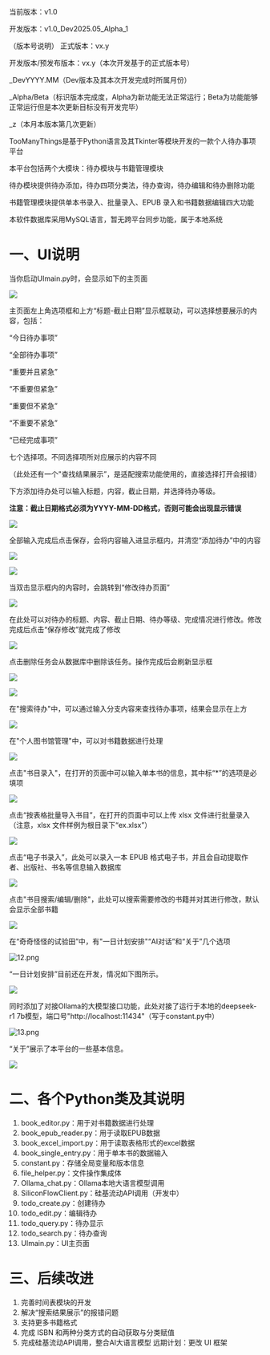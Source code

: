 当前版本：v1.0

开发版本：v1.0_Dev2025.05_Alpha_1

（版本号说明）
正式版本：vx.y

开发版本/预发布版本：vx.y（本次开发基于的正式版本号）

_DevYYYY.MM（Dev版本及其本次开发完成时所属月份）

_Alpha/Beta（标识版本完成度，Alpha为新功能无法正常运行；Beta为功能能够正常运行但是本次更新目标没有开发完毕）

_z（本月本版本第几次更新）

TooManyThings是基于Python语言及其Tkinter等模块开发的一款个人待办事项平台

本平台包括两个大模块：待办模块与书籍管理模块

待办模块提供待办添加，待办四项分类法，待办查询，待办编辑和待办删除功能

书籍管理模块提供单本书录入、批量录入、EPUB 录入和书籍数据编辑四大功能

本软件数据库采用MySQL语言，暂无跨平台同步功能，属于本地系统

# 一、UI说明

当你启动UImain.py时，会显示如下的主页面

![](imgs/1.png)

主页面左上角选项框和上方“标题-截止日期”显示框联动，可以选择想要展示的内容，包括：

“今日待办事项”

“全部待办事项”

“重要并且紧急”

“不重要但紧急”

“重要但不紧急”

“不重要不紧急”

“已经完成事项”

七个选择项。不同选择项所对应展示的内容不同

（此处还有一个"查找结果展示”，是适配搜索功能使用的，直接选择打开会报错）

下方添加待办处可以输入标题，内容，截止日期，并选择待办等级。

**注意：截止日期格式必须为YYYY-MM-DD格式，否则可能会出现显示错误**

![](imgs/2.1.png)

全部输入完成后点击保存，会将内容输入进显示框内，并清空“添加待办”中的内容

![](imgs/3.png)


![](imgs/2.png)

当双击显示框内的内容时，会跳转到“修改待办页面”

![](imgs/5.png)

在此处可以对待办的标题、内容、截止日期、待办等级、完成情况进行修改。修改完成后点击“保存修改”就完成了修改

![](imgs/5.1.png)

点击删除任务会从数据库中删除该任务。操作完成后会刷新显示框

![](imgs/5.2.png)


![](imgs/5.3.png)

在"搜索待办"中，可以通过输入分支内容来查找待办事项，结果会显示在上方

![](imgs/4.png)

在"个人图书馆管理"中，可以对书籍数据进行处理

![](imgs/6.0.png)

点击"书目录入"，在打开的页面中可以输入单本书的信息，其中标“\*”的选项是必填项

![](imgs/6.png)

点击“按表格批量导入书目”，在打开的页面中可以上传 xlsx 文件进行批量录入（注意，xlsx 文件样例为根目录下“ex.xlsx”）

![](imgs/7.png)

点击“电子书录入”，此处可以录入一本 EPUB 格式电子书，并且会自动提取作者、出版社、书名等信息输入数据库

![](imgs/8.png)

点击"书目搜索/编辑/删除"，此处可以搜索需要修改的书籍并对其进行修改，默认会显示全部书籍

![](imgs/9.png)

在“奇奇怪怪的试验田”中，有"一日计划安排"“AI对话”和“关于”几个选项

![12.png](imgs/12.png)

“一日计划安排”目前还在开发，情况如下图所示。

![](imgs/10.png)

同时添加了对接Ollama的大模型接口功能，此处对接了运行于本地的deepseek-r1 7b模型，端口号"http://localhost:11434"（写于constant.py中）

![13.png](imgs/13.png)

“关于”展示了本平台的一些基本信息。

![](imgs/11.png)

# 二、各个Python类及其说明

1. book_editor.py：用于对书籍数据进行处理
2. book_epub_reader.py：用于读取EPUB数据
3. book_excel_import.py：用于读取表格形式的excel数据
4. book_single_entry.py：用于单本书的数据输入
5. constant.py：存储全局变量和版本信息
6. file_helper.py：文件操作集成体
7. Ollama_chat.py：Ollama本地大语言模型调用
8. SiliconFlowClient.py：硅基流动API调用（开发中）
9. todo_create.py：创建待办
10. todo_edit.py：编辑待办
11. todo_query.py：待办显示
12. todo_search.py：待办查询
13. UImain.py：UI主页面

# 三、后续改进

1. 完善时间表模块的开发
2. 解决“搜索结果展示”的报错问题
3. 支持更多书籍格式
4. 完成 ISBN 和两种分类方式的自动获取与分类赋值
5. 完成硅基流动API调用，整合AI大语言模型
远期计划：更改 UI 框架
